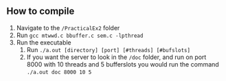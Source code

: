 ## How to compile
1. Navigate to the ```/PracticalEx2``` folder
2. Run ```gcc mtwwd.c bbuffer.c sem.c -lpthread```
3. Run the executable
    1. Run ```./a.out [directory] [port] [#threads] [#bufslots]```
    2. If you want the server to look in the ```/doc``` folder, and run on port 8000 with 10 threads and 5 bufferslots you would run the command ```./a.out doc 8000 10 5```
